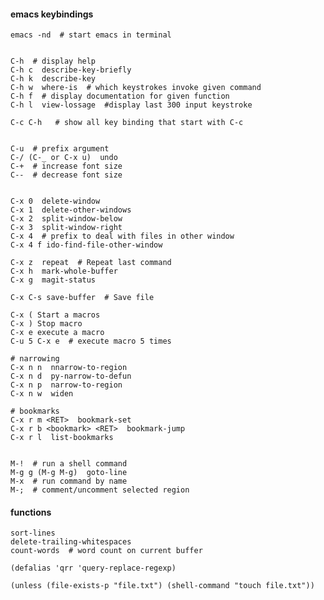 ####  emacs keybindings

    emacs -nd  # start emacs in terminal


    C-h  # display help
    C-h c  describe-key-briefly
    C-h k  describe-key
    C-h w  where-is  # which keystrokes invoke given command
    C-h f  # display documentation for given function
    C-h l  view-lossage  #display last 300 input keystroke

    C-c C-h   # show all key binding that start with C-c


    C-u  # prefix argument
    C-/ (C-_ or C-x u)  undo
    C-+  # increase font size
    C--  # decrease font size


    C-x 0  delete-window
    C-x 1  delete-other-windows
    C-x 2  split-window-below
    C-x 3  split-window-right
    C-x 4  # prefix to deal with files in other window
    C-x 4 f ido-find-file-other-window

    C-x z  repeat  # Repeat last command
    C-x h  mark-whole-buffer
    C-x g  magit-status

    C-x C-s save-buffer  # Save file

    C-x ( Start a macros
    C-x ) Stop macro
    C-x e execute a macro
    C-u 5 C-x e  # execute macro 5 times

    # narrowing
    C-x n n  nnarrow-to-region
    C-x n d  py-narrow-to-defun
    C-x n p  narrow-to-region
    C-x n w  widen

    # bookmarks
    C-x r m <RET>  bookmark-set
    C-x r b <bookmark> <RET>  bookmark-jump
    C-x r l  list-bookmarks


    M-!  # run a shell command
    M-g g (M-g M-g)  goto-line
    M-x  # run command by name
    M-;  # comment/uncomment selected region


#### functions

    sort-lines
    delete-trailing-whitespaces
    count-words  # word count on current buffer

    (defalias 'qrr 'query-replace-regexp)

    (unless (file-exists-p "file.txt") (shell-command "touch file.txt"))
